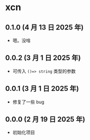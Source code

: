 # xcn

## 0.1.0 (4 月 13 日 2025 年)

- 嗯。没啥

## 0.0.2 (3 月 1 日 2025 年)

- 可传入 `()=> string` 类型的参数

## 0.0.1 (3 月 1 日 2025 年)

- 修复了一些 bug

## 0.0.0 (2 月 19 日 2025 年)

- 初始化项目
